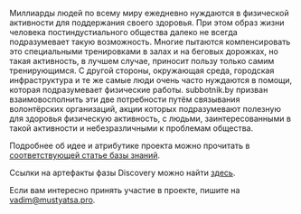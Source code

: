 Миллиарды людей по всему миру ежедневно нуждаются в физической активности для поддержания своего здоровья. При этом образ жизни человека постиндустиального общества далеко не всегда подразумевает такую возможность. Многие пытаются компенсировать это специальными тренировками в залах и на беговых дорожках, но такая активность, в лучшем случае, приносит пользу только самим тренирующимся. С другой стороны, окружающая среда, городская инфраструктура и те же самые люди очень часто нуждаются в помощи, которая подразумевает физические работы. subbotnik.by призван взаимовосполнить эти две потребности путём связывания волонтёрских организаций, акции которых подразумевают полезную для здоровья физическую активность, с людьми, заинтересованными в такой активности и небезразличными к проблемам общества.

Подробнее об идее и атрибутике проекта можно прочитать в [соответствующей статье базы знаний](http://git.it-academy.by/root/subbotnik.by/wikis/идея-и-атрибутика-проекта).

Ссылки на артефакты фазы Discovery можно найти [здесь](http://git.it-academy.by/root/subbotnik.by/wikis/артефакты-фазы-discovery).

Если вам интересно принять участие в проекте, пишите на vadim@mustyatsa.pro.
